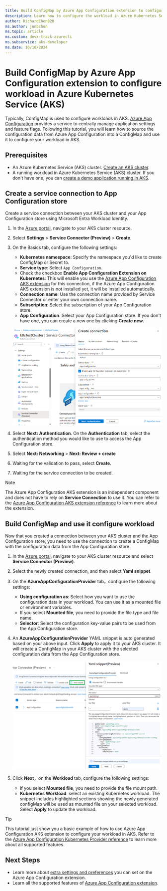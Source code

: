 ```yaml
---
title: Build ConfigMap by Azure App Configuration extension to configure workload in Azure Kubernetes Service (AKS)
description: Learn how to configure the workload in Azure Kubernetes Service (AKS) with Azure App Configuration.
author: RichardChen820
ms.author: junbchen
ms.topic: article
ms.custom: devx-track-azurecli
ms.subservice: aks-developer
ms.date: 10/10/2024
---
```


# Build ConfigMap by Azure App Configuration extension to configure workload in Azure Kubernetes Service (AKS)

Typically, ConfigMap is used to configure workloads in AKS. [Azure App Configuration](/azure/azure-app-configuration/overview) provides a service to centrally manage application settings and feature flags. Following this tutorial, you will learn how to source the configuration data from Azure App Configuration into a ConfigMap and use it to configure your workload in AKS.

## Prerequisites

* An Azure Kubernetes Service (AKS) cluster. [Create an AKS cluster](/azure/aks/tutorial-kubernetes-deploy-cluster#create-a-kubernetes-cluster).
* A running workload in Azure Kubernetes Service (AKS) cluster. If you don't have one, you can [create a demo application running in AKS](/azure/azure-app-configuration/quickstart-azure-kubernetes-service#create-an-application-running-in-aks).

## Create a service connection to App Configuration store

Create a service connection between your AKS cluster and your App Configuration store using Microsoft Entra Workload Identity.

1. In the [Azure portal](https://portal.azure.com), navigate to your AKS cluster resource.

1. Select **Settings** > **Service Connector (Preview)** > **Create**.

1. On the Basics tab, configure the following settings:
   
   - **Kubernetes namespace**: Specify the namespace you'd like to create ConfigMap or Secret to.
   - **Service type**: Select `App Configuration`.
   - Check the checkbox **Enable App Configuration Extension on Kubernetes**: This will enable you use the [Azure App Configuration AKS extension](./azure-app-configuration.md) for this connection, if the Azure App Configuration AKS extension is not installed yet, it will be installed automatically.
   - **Connection name**: Use the connection name provided by Service Connector or enter your own connection name.
   - **Subscription**: Select the subscription of your App Configuration store.
   - **App Configuration**: Select your App Configuration store. If you don't have one, you can create a new one by clicking **Create new**.

    ![Screenshot showing create connection](./media/azure-app-configuration/create-connection.png)

1. Select **Next: Authentication**. On the **Authentication** tab, select the authentication method you would like to use to access the App Configuration store.

1. Select **Next: Networking** > **Next: Review + create**

1. Waiting for the validation to pass, select **Create**.

1. Waiting for the service connection to be created.

> [!NOTE]
> The Azure App Configuration AKS extension is an independent component and does not have to rely on **Service Connection** to use it. You can refer to the [Azure App Configuration AKS extension reference](/azure/azure-app-configuration/reference-kubernetes-provider) to learn more about the extension.
>

## Build ConfigMap and use it configure workload

Now that you created a connection between your AKS cluster and the App Configuration store, you need to use the connection to create a ConfigMap with the configuration data from the App Configuration store.

1. In the [Azure portal](https://portal.azure.com), navigate to your AKS cluster resource and select **Service Connector (Preview)**.

1. Select the newly created connection, and then select **Yaml snippet**.

1. On the **AzureAppConfigurationProvider** tab，configure the following settings:
   
   - **Using configuration as**: Select how you want to use the configuration data in your workload. You can use it as a mounted file or environment variables.
   - If you select **Mounted file**, you need to provide the file type and file name.
   - **Selector**: Select the configuration key-value pairs to be used from the App Configuration store.

1. An **AzureAppConfigurationProvider** YAML snippet is auto generated based on your above input. Click **Apply** to apply it to your AKS cluster. It will create a ConfigMap in your AKS cluster with the selected configuration data from the App Configuration store.

    ![Screenshot showing AzureAppConfigurationProvider](./media/azure-app-configuration/yaml-snippet-provider.png)

1. Click **Next**，on the **Workload** tab, configure the following settings:
   
   - If you select **Mounted file**, you need to provide the file mount path.
   - **Kubernetes Workload**: select an existing Kubernetes workload. The snippet includes highlighted sections showing the newly generated configMap will be used as mounted file on your selected workload. Select **Apply** to update the workload.

> [!TIP]
> This tutorial just show you a basic example of how to use Azure App Configuration AKS extension to configure your workload in AKS. Refer to the [Azure App Configuration Kubernetes Provider reference](/azure/azure-app-configuration/reference-kubernetes-provider) to learn more about all supported features.
>

## Next Steps

* Learn more about [extra settings and preferences](./azure-app-configuration-settings.md) you can set on the Azure App Configuration extension.
* Learn all the supported features of [Azure App Configuration extension](/azure/azure-app-configuration/reference-kubernetes-provider).